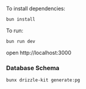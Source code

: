 To install dependencies:

```sh
bun install
```

To run:

```sh
bun run dev
```

open http://localhost:3000

### Database Schema

```sh
bunx drizzle-kit generate:pg
```